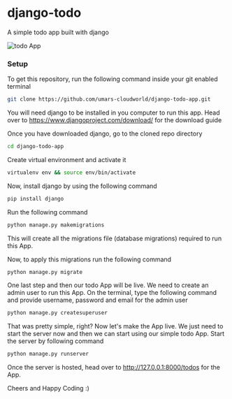 # django-todo
A simple todo app built with django

![todo App](https://raw.githubusercontent.com/umars-cloudworld/django-todo/develop/staticfiles/todoApp.png)
### Setup
To get this repository, run the following command inside your git enabled terminal
```bash
git clone https://github.com/umars-cloudworld/django-todo-app.git
```
You will need django to be installed in you computer to run this app. Head over to https://www.djangoproject.com/download/ for the download guide

Once you have downloaded django, go to the cloned repo directory 

```bash
cd django-todo-app 
```

Create virtual environment and activate it

```bash
virtualenv env && source env/bin/activate 
```
Now, install django by using the following command

```bash
pip install django
```

Run the following command

```bash
python manage.py makemigrations
```


This will create all the migrations file (database migrations) required to run this App.

Now, to apply this migrations run the following command
```bash
python manage.py migrate
```

One last step and then our todo App will be live. We need to create an admin user to run this App. On the terminal, type the following command and provide username, password and email for the admin user
```bash
python manage.py createsuperuser
```

That was pretty simple, right? Now let's make the App live. We just need to start the server now and then we can start using our simple todo App. Start the server by following command

```bash
python manage.py runserver
```

Once the server is hosted, head over to http://127.0.0.1:8000/todos for the App.

Cheers and Happy Coding :)
